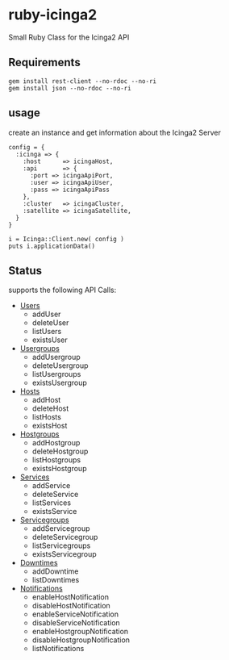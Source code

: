 # ruby-icinga2

Small Ruby Class for the Icinga2 API


## Requirements

    gem install rest-client --no-rdoc --no-ri
    gem install json --no-rdoc --no-ri

## usage

create an instance and get information about the Icinga2 Server

    config = {
      :icinga => {
        :host      => icingaHost,
        :api       => {
          :port => icingaApiPort,
          :user => icingaApiUser,
          :pass => icingaApiPass
        },
        :cluster   => icingaCluster,
        :satellite => icingaSatellite,
      }
    }

    i = Icinga::Client.new( config )
    puts i.applicationData()

## Status

supports the following API Calls:

  - [Users](doc/users.md)
    * addUser
    * deleteUser
    * listUsers
    * existsUser
  - [Usergroups](doc/usergroups.md)
    * addUsergroup
    * deleteUsergroup
    * listUsergroups
    * existsUsergroup
  - [Hosts](doc/hosts.md)
    * addHost
    * deleteHost
    * listHosts
    * existsHost
  - [Hostgroups](doc/hostgroups.md)
    * addHostgroup
    * deleteHostgroup
    * listHostgroups
    * existsHostgroup
  - [Services](doc/services.md)
    * addService
    * deleteService
    * listServices
    * existsService
  - [Servicegroups](doc/servicegroups.md)
    * addServicegroup
    * deleteServicegroup
    * listServicegroups
    * existsServicegroup
  - [Downtimes](doc/downtimes.md)
    * addDowntime
    * listDowntimes
  - [Notifications](doc/notifications.md)
    * enableHostNotification
    * disableHostNotification
    * enableServiceNotification
    * disableServiceNotification
    * enableHostgroupNotification
    * disableHostgroupNotification
    * listNotifications


